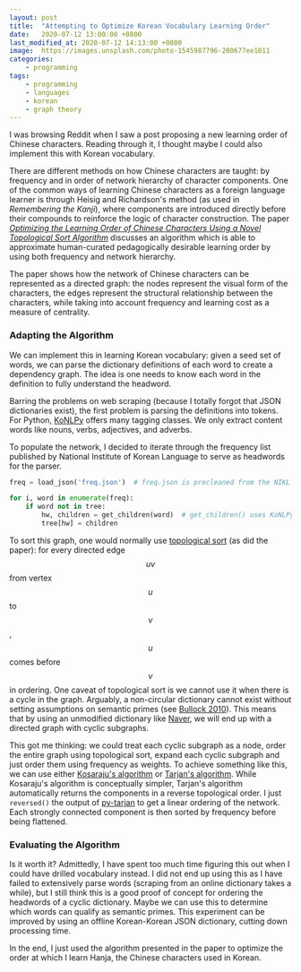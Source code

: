 ```yaml
---
layout: post
title:  "Attempting to Optimize Korean Vocabulary Learning Order"
date:   2020-07-12 13:00:00 +0800
last_modified_at: 2020-07-12 14:13:00 +0800
image:  https://images.unsplash.com/photo-1545987796-200677ee1011
categories: 
    - programming
tags:
    - programming 
    - languages 
    - korean
    - graph theory
---
```


I was browsing Reddit when I saw a post proposing a new learning order of Chinese characters. Reading through it, I thought maybe I could also implement this with Korean vocabulary.

There are different methods on how Chinese characters are taught: by frequency and in order of network hierarchy of character components. One of the common ways of learning Chinese characters as a foreign language learner is through Heisig and Richardson's method (as used in *Remembering the Kanji*), where components are introduced directly before their compounds to reinforce the logic of character construction. The paper [*Optimizing the Learning Order of Chinese Characters Using a Novel Topological Sort Algorithm*](https://doi.org/10.1371/journal.pone.0163623) discusses an algorithm which is able to approximate human-curated pedagogically desirable learning order by using both frequency and network hierarchy.

The paper shows how the network of Chinese characters can be represented as a directed  graph: the nodes represent the visual form of the characters, the edges represent the structural relationship between the characters, while taking into account frequency and learning cost as a measure of centrality.

### Adapting the Algorithm

We can implement this in learning Korean vocabulary: given a seed set of words, we can parse the dictionary definitions of each word to create a dependency graph. The idea is one needs to know each word in the definition to fully understand the headword.

Barring the problems on web scraping (because I totally forgot that JSON dictionaries exist), the first problem is parsing the definitions into tokens. For Python, [KoNLPy](https://github.com/konlpy/konlpy) offers many tagging classes. We only extract content words like nouns, verbs, adjectives, and adverbs. 

To populate the network, I decided to iterate through the frequency list published by National Institute of Korean Language to serve as headwords for the parser.

```python
freq = load_json('freq.json')  # freq.json is precleaned from the NIKL data.

for i, word in enumerate(freq):
    if word not in tree:
        hw, children = get_children(word)  # get_children() uses KoNLPy to parse.
        tree[hw] = children
```

To sort this graph, one would normally use [topological sort](https://en.wikipedia.org/wiki/Topological_sorting) (as did the paper): for every directed edge $$uv$$ from vertex $$u$$ to $$v$$, $$u$$ comes before $$v$$ in ordering. One caveat of topological sort is we cannot use it when there is a cycle in the graph. Arguably, a non-circular dictionary cannot exist without setting assumptions on semantic primes (see [Bullock 2010](https://doi.org/10.1093/ijl/ecq035)). This means that by using an unmodified dictionary like [Naver](http://ko.dict.naver.com/), we will end up with a directed graph with cyclic subgraphs.

This got me thinking: we could treat each cyclic subgraph as a node, order the entire graph using topological sort, expand each cyclic subgraph and just order them using frequency as weights. To achieve something like this, we can use either [Kosaraju's algorithm](https://en.wikipedia.org/wiki/Kosaraju%27s_algorithm) or [Tarjan's algorithm](https://en.wikipedia.org/wiki/Tarjan%27s_strongly_connected_components_algorithm). While Kosaraju's algorithm is conceptually simpler, Tarjan's algorithm automatically returns the components in a reverse topological order. I just `reversed()` the output of [py-tarjan](https://github.com/bwesterb/py-tarjan) to get a linear ordering of the network. Each strongly connected component is then sorted by frequency before being flattened.

### Evaluating the Algorithm

Is it worth it? Admittedly, I have spent too much time figuring this out when I could have drilled vocabulary instead. I did not end up using this as I have failed to extensively parse words (scraping from an online dictionary takes a while), but I still think this is a good proof of concept for ordering the headwords of a cyclic dictionary. Maybe we can use this to determine which words can qualify as semantic primes. This experiment can be improved by using an offline Korean-Korean JSON dictionary, cutting down processing time.

In the end, I just used the algorithm presented in the paper to optimize the order at which I learn Hanja, the Chinese characters used in Korean.

